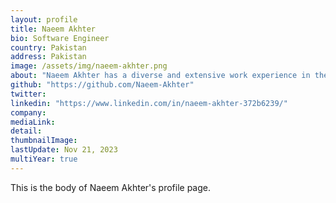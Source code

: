 ```yaml
---
layout: profile
title: Naeem Akhter
bio: Software Engineer
country: Pakistan
address: Pakistan
image: /assets/img/naeem-akhter.png
about: "Naeem Akhter has a diverse and extensive work experience in the technology industry. Naeem is currently working as a Software Engineer - PostgreSQL at Percona since July 2021. Prior to that, they worked at EDB as a Software Architect from October 2019 to July 2021. Before EDB, Naeem served as a Cloud Architect at Optera Digital from July 2018 to September 2019. Naeem also worked at EDB as an A Architect from March 2013 to June 2018. Additionally, Naeem has experience as a Software Consultant at Infinal Technologies from August 2012 to February 2013, a System Analyst at e-Tex Solutions from June 2007 to July 2012, and a Software Engineer at Karolinska Institutet from August 2004 to June 2005. Naeem began their career as a Software Engineer at Makabu Pvt Ltd from May 2002 to September 2003."
github: "https://github.com/Naeem-Akhter"
twitter:
linkedin: "https://www.linkedin.com/in/naeem-akhter-372b6239/"
company: 
mediaLink:
detail: 
thumbnailImage:
lastUpdate: Nov 21, 2023
multiYear: true
---
```


This is the body of Naeem Akhter's profile page.
